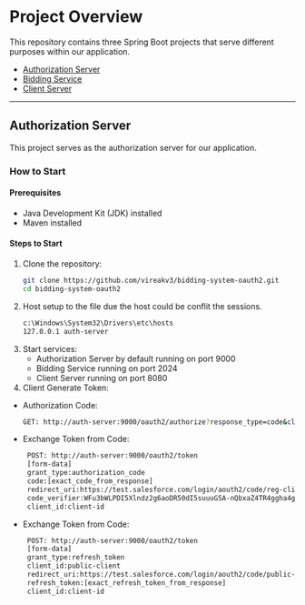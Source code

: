 # Project Overview

This repository contains three Spring Boot projects that serve different purposes within our application.

- [Authorization Server](#authorization-server)
- [Bidding Service](#bidding-service)
- [Client Server](#client-server)

---

## Authorization Server

This project serves as the authorization server for our application.

### How to Start

#### Prerequisites

- Java Development Kit (JDK) installed
- Maven installed

#### Steps to Start

1. Clone the repository:
   ```sh
   git clone https://github.com/vireakv3/bidding-system-oauth2.git
   cd bidding-system-oauth2
2. Host setup to the file due the host could be conflit the sessions.
   ```sh
   c:\Windows\System32\Drivers\etc\hosts 
   127.0.0.1 auth-server
3. Start services:
   - Authorization Server by default running on port 9000
   - Bidding Service running on port 2024
   - Client Server running on port 8080
4. Client Generate Token:
- Authorization Code: 
   ```sh 
   GET: http://auth-server:9000/oauth2/authorize?response_type=code&client_id=client-id&scope=openid&redirect_uri=https://test.salesforce.com/login/aouth2/code/reg-client&code_challenge=cV0uYorzum0Q0pp5haiK2DyuVo4b2m7p1WliPp0tnY8&code_challenge_method=S256

- Exchange Token from Code: 
  ```sh 
   POST: http://auth-server:9000/oauth2/token
   [form-data]
   grant_type:authorization_code
   code:[exact_code_from_response]
   redirect_uri:https://test.salesforce.com/login/aouth2/code/reg-client
   code_verifier:WFu3bWLPDI5Xlndz2g6aoDR50dI5suuuG5A-nQbxaZ4TR4ggha4gXOGNJU5HwkQgWRTACZptSkxONkldw68yZNNwZQS-OPiD8Hvc7sVXn1FeBz3Ymyh9C_X0wY74l6zE
   client_id:client-id

- Exchange Token from Code:
  ```sh 
   POST: http://auth-server:9000/oauth2/token
   [form-data]
   grant_type:refresh_token
   client_id:public-client
   redirect_uri:https://test.salesforce.com/login/aouth2/code/public-client
   refresh_token:[exact_refresh_token_from_response]
   client_id:client-id